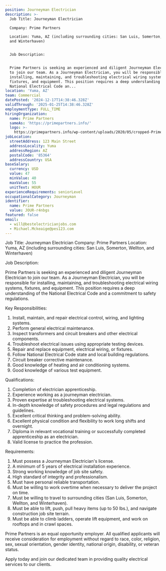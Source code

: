 ```yaml
---
position: Journeyman Electrician
description: >-
  Job Title: Journeyman Electrician

  Company: Prime Partners

  Location: Yuma, AZ (including surrounding cities: San Luis, Somerton, Wellton,
  and Winterhaven)


  Job Description:


  Prime Partners is seeking an experienced and diligent Journeyman Electrician
  to join our team. As a Journeyman Electrician, you will be responsible for
  installing, maintaining, and troubleshooting electrical wiring systems,
  fixtures, and equipment. This position requires a deep understanding of the
  National Electrical Code an...
location: 'Yuma, AZ'
team: Commercial
datePosted: '2024-12-17T14:38:46.328Z'
validThrough: '2025-01-25T14:38:46.328Z'
employmentType: FULL_TIME
hiringOrganization:
  name: Prime Partners
  sameAs: 'https://primepartners.info/'
  logo: >-
    https://primepartners.info/wp-content/uploads/2020/05/cropped-Prime-Partners-Logo-NO-BG-1-1.png
jobLocation:
  streetAddress: 123 Main Street
  addressLocality: Yuma
  addressRegion: AZ
  postalCode: '85364'
  addressCountry: USA
baseSalary:
  currency: USD
  value: 47
  minValue: 40
  maxValue: 55
  unitText: HOUR
experienceRequirements: seniorLevel
occupationalCategory: Journeyman
identifier:
  name: Prime Partners
  value: JOUR-r4nbgs
featured: false
email:
  - will@bestelectricianjobs.com
  - Michael.Mckeaige@pes123.com
---
```




Job Title: Journeyman Electrician
Company: Prime Partners
Location: Yuma, AZ (including surrounding cities: San Luis, Somerton, Wellton, and Winterhaven)

Job Description:

Prime Partners is seeking an experienced and diligent Journeyman Electrician to join our team. As a Journeyman Electrician, you will be responsible for installing, maintaining, and troubleshooting electrical wiring systems, fixtures, and equipment. This position requires a deep understanding of the National Electrical Code and a commitment to safety regulations.

Key Responsibilities:

1. Install, maintain, and repair electrical control, wiring, and lighting systems.
2. Perform general electrical maintenance.
3. Inspect transformers and circuit breakers and other electrical components.
4. Troubleshoot electrical issues using appropriate testing devices.
5. Repair and replace equipment, electrical wiring, or fixtures.
6. Follow National Electrical Code state and local building regulations.
7. Circuit breaker corrective maintenance.
8. Good knowledge of heating and air conditioning systems.
9. Good knowledge of various test equipment.

Qualifications:

1. Completion of electrician apprenticeship.
2. Experience working as a journeyman electrician.
3. Proven expertise at troubleshooting electrical systems.
4. In-depth knowledge of safety procedures and legal regulations and guidelines.
5. Excellent critical thinking and problem-solving ability.
6. Excellent physical condition and flexibility to work long shifts and overnight.
7. Diploma in relevant vocational training or successfully completed apprenticeship as an electrician.
8. Valid license to practice the profession.

Requirements:

1. Must possess a Journeyman Electrician's license.
2. A minimum of 5 years of electrical installation experience.
3. Strong working knowledge of job site safety.
4. High standard of integrity and professionalism.
5. Must have personal reliable transportation.
6. Must be willing to work overtime when necessary to deliver the project on time.
7. Must be willing to travel to surrounding cities (San Luis, Somerton, Wellton, and Winterhaven).
8. Must be able to lift, push, pull heavy items (up to 50 lbs.), and navigate construction job site terrain.
9. Must be able to climb ladders, operate lift equipment, and work on rooftops and in crawl spaces.

Prime Partners is an equal opportunity employer. All qualified applicants will receive consideration for employment without regard to race, color, religion, sex, sexual orientation, gender identity, national origin, disability, or veteran status.

Apply today and join our dedicated team in providing quality electrical services to our clients.
